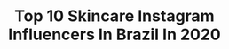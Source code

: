 ---
title: Top 10 Skincare Instagram Influencers In Brazil In 2020
description: >-
  Find top skincare Instagram influencers in Brazil in 2020. Most popular hashtags: #skincare #makeup #style #reallife.
platform: Instagram
profiles:
  - username: "danielehernandess"
    fullname: >-
      𝕯𝖆𝖓𝖎𝖊𝖑𝖊 𝕳𝖊𝖗𝖓𝖆𝖓𝖉𝖊𝖘
    location: "Brazil"
    followers: 7645
    engagement: 1054
    commentsToLikes: 0.122201
    avatar: "https://scontent-lga3-1.cdninstagram.com/v/t51.2885-19/s320x320/78938928_1386955138132384_7791120805802278912_n.jpg?_nc_ht=scontent-lga3-1.cdninstagram.com&_nc_ohc=yEjWCMpV2pEAX-VX_Ci&oh=6d031e7d9ea969b83d31ac7d15f65885&oe=5E94B445"
    verified: false
    hashtags: "#quarentena, #ficaremcasa, #coronav"
  - username: "sanntoosmarii"
    fullname: >-
      Mari Santos
    location: "Brazil"
    followers: 2380
    engagement: 3250
    commentsToLikes: 0.028877
    avatar: "https://scontent-lax3-2.cdninstagram.com/v/t51.2885-19/s320x320/72535105_1388510164643447_1111384386260959232_n.jpg?_nc_ht=scontent-lax3-2.cdninstagram.com&_nc_ohc=6ot3uFqSTIYAX_NjCtj&oh=f8fe177b297fa614c903f105c572f1bb&oe=5EA4D5C3"
    verified: false
    hashtags: "#negraslindas, #outfitgoals, #dicademodafeminina, #outfitsideas"
  - username: "francielieloisa"
    fullname: >-
      FRANCIELI ELOISA
    location: "Brazil"
    followers: 22586
    engagement: 242
    commentsToLikes: 0.047558
    avatar: "https://scontent-lhr8-1.cdninstagram.com/v/t51.2885-19/s320x320/90708683_690095808392950_2518575140271292416_n.jpg?_nc_ht=scontent-lhr8-1.cdninstagram.com&_nc_ohc=vzqs5Ae1fGUAX_ZnoE1&oh=63c46ba91006f192b8f411ba83586970&oe=5EBAE923"
    verified: false
    hashtags: "#fitnessaddict, #musasfitness, #style, #umportodosetodosporum"
  - username: "maressaprado"
    fullname: >-
      💜🌻
    location: "Brazil"
    followers: 4003
    engagement: 900
    commentsToLikes: 0.110223
    avatar: "https://scontent-ams4-1.cdninstagram.com/v/t51.2885-19/s320x320/82563797_480545159179763_5819555779841097728_n.jpg?_nc_ht=scontent-ams4-1.cdninstagram.com&_nc_ohc=qXq5SRYjDIkAX8aTNw3&oh=00172b70d531238425599c314e0060a4&oe=5EB95372"
    verified: false
    hashtags: "#happynewyear, #farmaceutica, #poramor, #porn"
  - username: "urbanoflavia"
    fullname: >-
      Flavia Urbano 🧖🏻‍♀️
    location: "Brazil"
    followers: 34034
    engagement: 85
    commentsToLikes: 0.049579
    avatar: "https://scontent-lhr8-1.cdninstagram.com/v/t51.2885-19/s320x320/54510953_2034486033522619_5608380754816925696_n.jpg?_nc_ht=scontent-lhr8-1.cdninstagram.com&_nc_ohc=QSlXmgItCqkAX-gBnyy&oh=78ef5ecd831eabdb83fdd896b898f86a&oe=5EBB6CCA"
    verified: false
    hashtags: "#oculosdasblogueiras, #roseallday, #lbashop, #oculosdesol"
  - username: "blogueiravintage"
    fullname: >-
      Lili🌻
    location: "Brazil"
    followers: 12898
    engagement: 593
    commentsToLikes: 0.151166
    avatar: "https://scontent-amt2-1.cdninstagram.com/v/t51.2885-19/s320x320/71071690_2496576450574797_14474709802418176_n.jpg?_nc_ht=scontent-amt2-1.cdninstagram.com&_nc_ohc=d1n5vUhz3ZwAX8YtNL8&oh=88a3d38cd614c85ed8db55192a51064b&oe=5EB70543"
    verified: false
    hashtags: "#thankful, #selflove, #roomtoread, #blessed"
  - username: "luciana.gabry"
    fullname: >-
      Makes & Skincare
    location: "Brazil"
    followers: 19539
    engagement: 731
    commentsToLikes: 0.073903
    avatar: "https://scontent-nrt1-1.cdninstagram.com/v/t51.2885-19/s320x320/77220847_1067749153570403_1568171552808108032_n.jpg?_nc_ht=scontent-nrt1-1.cdninstagram.com&_nc_ohc=0ulMzQWWOloAX9qtKEj&oh=0be0e846287c43cd06060b9855d84087&oe=5E9C08CC"
    verified: false
    hashtags: "#luresenhasecativos, #25demarco, #dicasdemaquiagem, #dicasdecabelos"
  - username: "rafaellarondelli"
    fullname: >-
      Rafaella Rondelli
    location: "Brazil"
    followers: 31346
    engagement: 407
    commentsToLikes: 0.065033
    avatar: "https://scontent-lax3-2.cdninstagram.com/v/t51.2885-19/s320x320/83522603_2609784909301700_4511999273436446720_n.jpg?_nc_ht=scontent-lax3-2.cdninstagram.com&_nc_ohc=0m-E8dWATmEAX-n0u3m&oh=b8230fea4242d71fdb15cf93a8287e56&oe=5EA3CF76"
    verified: false
    hashtags: "#89fm, #fiqueemcasa, #arte, #coronavirusbrazil"
  - username: "anafariavasconcelos"
    fullname: >-
      A N A   F A R I A ✨
    location: "Brazil"
    followers: 45203
    engagement: 258
    commentsToLikes: 0.050626
    avatar: "https://scontent-lhr8-1.cdninstagram.com/v/t51.2885-19/s320x320/72476699_983782581964370_8241131355769929728_n.jpg?_nc_ht=scontent-lhr8-1.cdninstagram.com&_nc_ohc=19Fkp9K3yNcAX9bX6dp&oh=3b12212b3cc3d47e73e3f1050ae57a72&oe=5EBAEFB2"
    verified: false
    hashtags: "#escovinhafacial, #limpeza, #cuidadoscomapele, #custom"
  - username: "apto_dicas"
    fullname: >-
      Dicas|Michelle| Praia Grande
    location: "Brazil"
    followers: 44124
    engagement: 195
    commentsToLikes: 0.086913
    avatar: "https://scontent-lhr8-1.cdninstagram.com/v/t51.2885-19/s320x320/66433567_379258012615700_5370036488232763392_n.jpg?_nc_ht=scontent-lhr8-1.cdninstagram.com&_nc_ohc=Vps89RrDF9QAX-7tg9T&oh=0f1b0dc4c7451afacba339ccf54fee0a&oe=5EBA5341"
    verified: false
    hashtags: "#filhodequatropatas, #poodle, #vamosrir, #festadeaniversario"
---